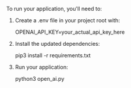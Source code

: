 To run your application, you'll need to:

1. Create a .env file in your project root with:

   OPENAI_API_KEY=your_actual_api_key_here

2. Install the updated dependencies:

   pip3 install -r requirements.txt

3. Run your application:

   python3 open_ai.py 
